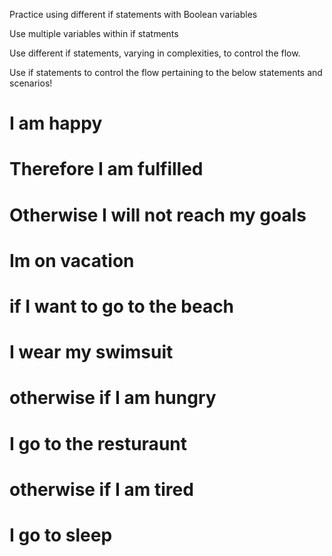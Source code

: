 Practice using different if statements with Boolean variables

Use multiple variables within if statments

Use different if statements, varying in complexities, to control the flow.

Use if statements to control the flow pertaining to the below statements and scenarios!

# I am happy
#    Therefore I am fulfilled

# Otherwise I will not reach my goals

# Im on vacation
# if I want to go to the beach
#    I wear my swimsuit
# otherwise if I am hungry
#    I go to the resturaunt
# otherwise if I am tired
#    I go to sleep